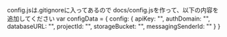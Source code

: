 config.jsは.gitignoreに入ってあるので
docs/config.jsを作って、以下の内容を追加してください
var configData = {
    config: {
        apiKey: "",
        authDomain: "",
        databaseURL: "",
        projectId: "",
        storageBucket: "",
        messagingSenderId: ""
    }
}